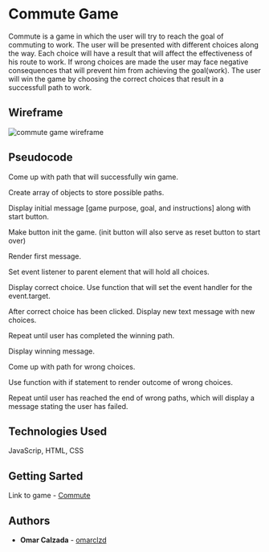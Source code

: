 # Commute Game

Commute is a game in which the user will try to reach the goal of commuting to work. The user will be presented with different choices along the way. Each choice will have a result that will affect the effectiveness of his route to work. If wrong choices are made the user may face negative consequences that will prevent him from achieving the goal(work). The user will win the game by choosing the correct choices that result in a successfull path to work.

## Wireframe

![commute game wireframe](../master/images/final-game-layout.png)

## Pseudocode

Come up with path that will successfully win game. 

Create array of objects to store possible paths.

Display initial message [game purpose, goal, and instructions] along with start button.

Make button init the game. (init button will also serve as reset button to start over)

Render first message.

Set event listener to parent element that will hold all choices. 

Display correct choice. Use function that will set the event handler  for the event.target.

After correct choice has been clicked. Display new text message with new choices. 

Repeat until user has completed the winning path. 

Display winning message. 

Come up with path for wrong choices. 

Use function with if statement to render outcome of wrong choices. 

Repeat until user has reached the end of wrong paths, which will display a message stating the user has failed. 

## Technologies Used

JavaScrip, HTML, CSS

## Getting Sarted 

Link to game - [Commute](https://omarclzd.github.io/commute-game/)

## Authors

* **Omar Calzada** - [omarclzd](https://github.com/omarclzd)

